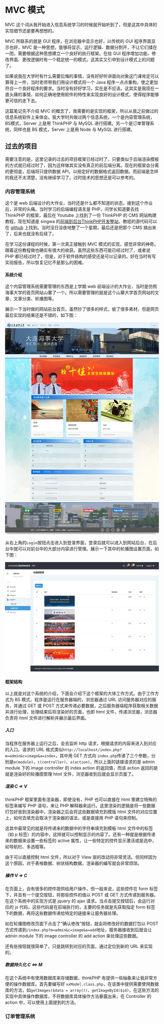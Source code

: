 # MVC 模式

MVC 这个词从我开始进入信息系统学习的时候就开始听到了，但是这其中具体的实现细节还是要再想想的。

MVC 所联系的就是 GUI 程序，在浏览器中显示也好，以传统的 GUI 程序界面显示也好，MVC 是一种思想，能够将显示、运行逻辑、数据分割开，不让它们揉在一团，需要根据这种思想建立一个良好的执行框架。在给 GUI 程序增加功能、修改界面、更改逻辑时有一个稳定统一的模式，这其实又引申到设计模式上的问题了。

如果说我在大学时有什么需要后悔的事情，没有好好听讲面向对象这门课肯定可以算得上一件，当时老师带我们用设计模式将一个 Java 程序一点点重构，使之更加符合一个良好程序的要求。当时没有好好学习，实在是不应该。这其实是我现在一直头痛的事情，如何正确地使用软件的特性来实现良好的设计模式，使得程序能够更可信的走下去。

这篇笔记先不介绍 MVC 的概念了，我需要的是实现的框架，所以从我之前做过的信息系统软件上来体会。我大学时共做过两个信息系统，一个是内容管理系统，BS模式，Server 上是用 ThinkPHP 与 MySQL 进行搭建。另一个是订单管理系统，同样也是 BS 模式，Server 上是用 Node 与 MySQL 进行搭建。

## 过去的项目

需要注意的是，这里记录的过去的项目框架已经过时了，只要类似于后端渲染模板的方式就已经过时了，因为这样做其实没有真正的前后端分离。现在的框架会分离的更彻底，后端将只提供数据 API，以规定好的数据格式返回数据。而前端是怎样的我还不太清楚，没有继续学习了。过时技术的思想还是可以参考的。

### 内容管理系统
这个是 web 后端设计的大作业，当时还是什么都不知道的状态，接到这个作业后，非常的头痛。当时学习的后端编程语言是 PHP，问学长知道要去找 ThinkPHP 的框架，最后在 Youtube 上找到了一份 ThinkPHP 的 CMS 网站构建教程，现在知道是 singwa 的[前端到后台ThinkPHP开发整站](https://coding.imooc.com/class/chapter/48.html#Anchor)，教程的源代码可以在 [github](https://github.com/Mrguan12/singcms) 上找到。当时没日没夜地整了一个星期，最后还是把那个 CMS 搞出来了，后来也就没有后续了。

在学习这份课程的时候，第一次真正接触到 MVC 模式的实现，感觉非常的神奇。跟着这份教程做也确实有很大的收获。虽然这些东西可能已经过时了，或者说 PHP 都已经过时了，但是，对于软件结构的感受还是可以记录的。好在当时有写实验报告，所以恢复记忆不是那么的困难。

#### 系统介绍
这个内容管理系统需要管理的东西是上学期 web 前端设计的大作业，当时是仿照海事大学的首页网站山寨了一个。所以需要管理的就是这个山寨大学首页网站的文章、文章分类、轮播图等。

展示一下当时做的网站前台首页，虽然抄了很多的样式，偷了很多素材，但是网页最后实现的结果还是不错的，如下图：
<div align="center">
    <img src="images/cms前台首页.jpg" width=600px>
</div>

从右上角的`Login`按钮点击进入到登录界面，登录后就可以进入到网站后台，在后台中就可以对前台中的大部分内容进行管理。展示一下其中的轮播图设置页面，如下图：
<div align="center">
    <img src="images/cms后台示例.jpg" width=600px>
</div>

#### 框架结构
以上就是对这个系统的介绍，下面会介绍下这个框架的大体工作方式。由于工作方式为 BS 模式，程序是运行在服务器端的，浏览器通过 URL 访问服务器对应的服务，并通过 GET 或 POST 方式来传递必要数据，之后服务器端程序获取相关数据并进行处理，处理结束后将渲染好的页面，也即 html 文件，传递浏览器，浏览器负责将 html 文件进行解析并展示最后界面。

##### 入口
当程序在服务器上运行之后，会去监听 http 请求，根据请求的内容来进入到对应的入口。请求的 URL 格式类似`http://localhost/index.php?m=admin&c=image&a=index`，其中用 GET 方式向 `index.php`传递了三个参数，分别是`m(module)`、`c(controller)`、`a(action)`，所以上面的链接请求的是 admin module 下的 image controller 的 index action 的返回值，而该 action 返回的是就是渲染好的轮播图管理 html 文件，浏览器收到后就会显示页面了。

##### 渲染 C => V
thinkPHP 框架里面有渲染器，即使没有，PHP 也可以直接在 html 里建立特殊的标签来编写 PHP 语句，来让 PHP 解释器来运行。这里渲染的逻辑是将一些数据打包好放到渲染器中，渲染器之后会将这些数据填充到模版 html 文件的对应位置上，如何去填充会取决于渲染器的语法，或是直接用 PHP 语句来控制。

这其中最常见的就是将传递来的数据中的字符串填充到模板 html 文件中的标签（如 p 标签）的内容中，这样就可以控制显示的内容了。还有一种就是根据传递来的数据来设置一些标签的 active 属性，让一些特定的控件显示激活或是选中，如导航栏、多选框等。

由于可以直接控制 html 文件，所以对于 View 层的改动将非常灵活。但同样因为这个原因，对于表格数据、树状结构数据，渲染器的编写就会非常烦琐。

##### 操作 V => C
在页面上，会有很多的控件提供给用户操作，但一般来说，这些控件在 form 标签下，并且有一个提交按钮，将那些控件的值以 POST 或 GET 方式传递到服务器。
在这个系统中的实现方式是 jquery 的 ajax 请求。当点击提交按钮后，会运行对应的 js 代码，这些代码是在前端执行的，主要的任务就是先获取指定 form 标签下的数据，再将这些数据传递给特定的链接来让服务器处理。

如在轮播图修改页面下点击了“确认修改”按钮，就会将修改好的数据打包以 POST 方式传递到`/index.php?m=admin&c=image&a=add`地址，服务器接收到后就会让 admin module 下的 image controller 的 add action 来处理这些数据。

还有些按钮就很简单了，只是跳转到对应的页面，通过定位到新的 URL 来实现的。

##### 数据持久化 C <=> M
在这个系统中有使用数据库来存储数据，thinkPHP 有提供一些抽象来让我非常方便的操作数据库。首先要编写好 `xxModel.class.php`，在该类中提供需要使用数据库的方法，如`getImages($data = array())`、`getImageById($id)`，在这些方法的实现中具体操作数据库，不将数据库具体操作方法暴露出来，在 Controller 的 action 中，可以使用上面提到的方法。

### 订单管理系统